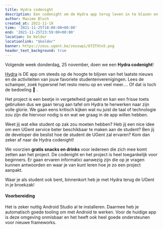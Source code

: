 ```yaml
---
title: Hydra codenight
description: Een codenight om de Hydra app terug leven in te blazen en een frisse touch te geven
author: Maxime Bloch
created_at: 2021-11-19
time: '2021-11-25T18:00:00+00:00'
end: '2021-11-25T23:59:00+00:00'
location: De Kelder
locationlink: "$kelder"
banner: https://zeus.ugent.be/zeuswpi/O7ZTXtn5.png
header_text_background: true
---
```


Volgende week donderdag, 25 november, doen we een **Hydra codenight**! 

[Hydra](https://hydra.ugent.be/) is DE app om steeds op de hoogte te blijven van het laatste nieuws en de activiteiten van jouw favoriete studentenverenigingen. Lees de schamper, zoek hypersnel het resto menu op en veel meer.... Of dat is toch de bedoeling 👀 .

Het project is een beetje in vergetelheid geraakt en kan een frisse toets gebruiken dus we gaan terug aan tafel om Hydra te herwerken naar zijn volle glorie. We gaan eens kritisch kijken wat nu juist de taal of technologie zou zijn die hiervoor nodig is en wat we graag in de app willen hebben. 

Weet jij wat elke student op zak zou moeten hebben? Heb jij een nice idee om een UGent service beter beschikbaar te maken aan de student? Ben jij de developer die beslist hoe de student de UGent zal ervaren? Kom dan zeker af naar de Hydra codenight!

We voorzien **gratis snacks en drinks** voor iedereen die zich mee komt zetten aan het project. De codenight en het project is heel toegankelijk voor beginners. Er gaan ervaren informatici aanwezig zijn die op je vragen kunnen antwoorden en waar je van kunt leren hoe je zo een project aanpakt.

Waar je als student ook bent, binnenkort heb je met Hydra terug de UGent in je broekzak!

#### Voorbereiding

Het is zeker nuttig Android Studio al te installeren. Daarmee heb je automatisch goede tooling om met Android te werken. Voor de huidige app is deze omgeving onmisbaar en het heeft ook heel goede ondersteunen voor nieuwe frameworks.